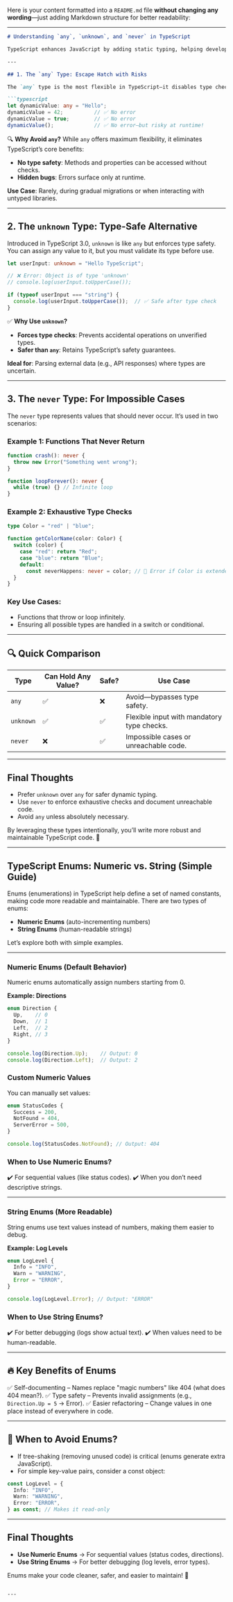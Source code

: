 Here is your content formatted into a `README.md` file **without changing any wording**—just adding Markdown structure for better readability:

---

````markdown
# Understanding `any`, `unknown`, and `never` in TypeScript

TypeScript enhances JavaScript by adding static typing, helping developers catch errors early. Among its powerful features are three special types: any, unknown, and never. Each serves a unique purpose, and understanding their differences is key to writing safer, more maintainable code.

---

## 1. The `any` Type: Escape Hatch with Risks

The `any` type is the most flexible in TypeScript—it disables type checking, allowing a variable to hold any value and bypassing compile-time errors.

```typescript
let dynamicValue: any = "Hello";
dynamicValue = 42;          // ✅ No error  
dynamicValue = true;        // ✅ No error  
dynamicValue();             // ✅ No error—but risky at runtime!  
````

🔍 **Why Avoid `any`?**
While `any` offers maximum flexibility, it eliminates TypeScript’s core benefits:

* **No type safety**: Methods and properties can be accessed without checks.
* **Hidden bugs**: Errors surface only at runtime.

**Use Case**: Rarely, during gradual migrations or when interacting with untyped libraries.

---

## 2. The `unknown` Type: Type-Safe Alternative

Introduced in TypeScript 3.0, `unknown` is like `any` but enforces type safety. You can assign any value to it, but you must validate its type before use.

```typescript
let userInput: unknown = "Hello TypeScript";

// ❌ Error: Object is of type 'unknown'  
// console.log(userInput.toUpperCase());  

if (typeof userInput === "string") {
  console.log(userInput.toUpperCase());  // ✅ Safe after type check  
}
```

✅ **Why Use `unknown`?**

* **Forces type checks**: Prevents accidental operations on unverified types.
* **Safer than `any`**: Retains TypeScript’s safety guarantees.

**Ideal for**: Parsing external data (e.g., API responses) where types are uncertain.

---

## 3. The `never` Type: For Impossible Cases

The `never` type represents values that should never occur. It’s used in two scenarios:

### Example 1: Functions That Never Return

```typescript
function crash(): never {
  throw new Error("Something went wrong");  
}

function loopForever(): never {
  while (true) {} // Infinite loop  
}
```

### Example 2: Exhaustive Type Checks

```typescript
type Color = "red" | "blue";

function getColorName(color: Color) {
  switch (color) {
    case "red": return "Red";
    case "blue": return "Blue";
    default:
      const neverHappens: never = color; // 🚨 Error if Color is extended  
  }
}
```

### Key Use Cases:

* Functions that throw or loop infinitely.
* Ensuring all possible types are handled in a switch or conditional.

---

## 🔍 Quick Comparison

| Type      | Can Hold Any Value? | Safe? | Use Case                                   |
| --------- | ------------------- | ----- | ------------------------------------------ |
| `any`     | ✅                   | ❌     | Avoid—bypasses type safety.                |
| `unknown` | ✅                   | ✅     | Flexible input with mandatory type checks. |
| `never`   | ❌                   | ✅     | Impossible cases or unreachable code.      |

---

## Final Thoughts

* Prefer `unknown` over `any` for safer dynamic typing.
* Use `never` to enforce exhaustive checks and document unreachable code.
* Avoid `any` unless absolutely necessary.

By leveraging these types intentionally, you’ll write more robust and maintainable TypeScript code. 🚀

---

## TypeScript Enums: Numeric vs. String (Simple Guide)

Enums (enumerations) in TypeScript help define a set of named constants, making code more readable and maintainable. There are two types of enums:

* **Numeric Enums** (auto-incrementing numbers)
* **String Enums** (human-readable strings)

Let’s explore both with simple examples.

---

### Numeric Enums (Default Behavior)

Numeric enums automatically assign numbers starting from 0.

**Example: Directions**

```typescript
enum Direction {
  Up,    // 0  
  Down,  // 1  
  Left,  // 2  
  Right, // 3  
}

console.log(Direction.Up);    // Output: 0  
console.log(Direction.Left);  // Output: 2  
```

### Custom Numeric Values

You can manually set values:

```typescript
enum StatusCodes {
  Success = 200,  
  NotFound = 404,  
  ServerError = 500,  
}

console.log(StatusCodes.NotFound); // Output: 404  
```

### When to Use Numeric Enums?

✔️ For sequential values (like status codes).
✔️ When you don’t need descriptive strings.

---

### String Enums (More Readable)

String enums use text values instead of numbers, making them easier to debug.

**Example: Log Levels**

```typescript
enum LogLevel {
  Info = "INFO",  
  Warn = "WARNING",  
  Error = "ERROR",  
}

console.log(LogLevel.Error); // Output: "ERROR"  
```

### When to Use String Enums?

✔️ For better debugging (logs show actual text).
✔️ When values need to be human-readable.

---

## 🔥 Key Benefits of Enums

✅ Self-documenting – Names replace "magic numbers" like 404 (what does 404 mean?).
✅ Type safety – Prevents invalid assignments (e.g., `Direction.Up = 5` → Error).
✅ Easier refactoring – Change values in one place instead of everywhere in code.

---

## 🚫 When to Avoid Enums?

* If tree-shaking (removing unused code) is critical (enums generate extra JavaScript).
* For simple key-value pairs, consider a const object:

```typescript
const LogLevel = {
  Info: "INFO",
  Warn: "WARNING",
  Error: "ERROR",
} as const; // Makes it read-only
```

---

## Final Thoughts

* **Use Numeric Enums** → For sequential values (status codes, directions).
* **Use String Enums** → For better debugging (log levels, error types).

Enums make your code cleaner, safer, and easier to maintain! 🚀

```

---


```
